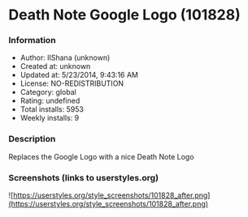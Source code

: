 # Death Note Google Logo (101828)

### Information
- Author: IIShana (unknown)
- Created at: unknown
- Updated at: 5/23/2014, 9:43:16 AM
- License: NO-REDISTRIBUTION
- Category: global
- Rating: undefined
- Total installs: 5953
- Weekly installs: 9


### Description
Replaces the Google Logo with a nice Death Note Logo


### Screenshots (links to userstyles.org)
![https://userstyles.org/style_screenshots/101828_after.png](https://userstyles.org/style_screenshots/101828_after.png)


